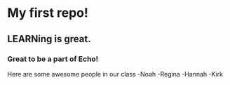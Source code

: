 # My first repo!

## LEARNing is great.

### Great to be a part of Echo!

Here are some awesome people in our class
-Noah
-Regina
-Hannah
-Kirk
